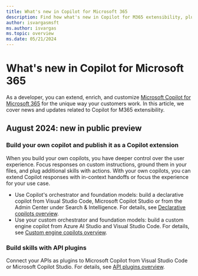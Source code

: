 ```yaml
---
title: What's new in Copilot for Microsoft 365
description: Find how what's new in Copilot for M365 extensibility, plugins, declarative copilots, custom engine copilots, connectors and more.
author: isvargasmsft
ms.author: isvargas
ms.topic: overview
ms.date: 05/21/2024
---
```


# What's new in Copilot for Microsoft 365

As a developer, you can extend, enrich, and customize [Microsoft Copilot for Microsoft 365](/microsoft-365-copilot/microsoft-365-copilot-overview) for the unique way your customers work. In this article, we cover news and updates related to Copilot for M365 extensibility.

## August 2024: new in public preview

### Build your own copilot and publish it as a Copilot extension

When you build your own copilots, you have deeper control over the user experience. Focus responses on custom instructions, ground them in your files, and plug additional skills with actions. With your own copilots, you can extend Copilot responses with in-context handoffs or focus the experience for your use case.

- Use Copilot's orchestrator and foundation models: build a declarative copilot from Visual Studio Code, Microsoft Copilot Studio or from the Admin Center under Search & Intelligence. For details, see [Declarative copilots overview](/overview-declarative-copilot.md).
- Use your custom orchestrator and foundation models: build a custom engine copilot from Azure AI Studio and Visual Studio Code. For details, see [Custom engine copilots overview](/overview-custom-engine-copilot.md).

### Build skills with API plugins
Connect your APIs as plugins to Microsoft Copilot from Visual Studio Code or Microsoft Copilot Studio. For details, see [API plugins overview](/overview-api-plugins.md).
